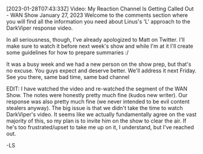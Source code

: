 [2023-01-28T07:43:33Z] Video: My Reaction Channel Is Getting Called Out - WAN Show January 27, 2023 
Welcome to the comments section where you will find all the information you need about Linus's 'L' approach to the DarkViper response video.

In all seriousness, though, I've already apologized to Matt on Twitter. I'll make sure to watch it before next week's show and while I'm at it I'll create some guidelines for how to prepare summaries :/

It was a busy week and we had a new person on the show prep, but that's no excuse. You guys expect and deserve better. We'll address it next Friday. See you there, same bad time, same bad channel 

EDIT: I have watched the video and re-watched the segment of the WAN Show. The notes were honestly pretty much fine (kudos new writer). Our response was also pretty much fine (we never intended to be evil content stealers anyway). The big issue is that we didn't take the time to watch DarkViper's video. It seems like we actually fundamentally agree on the vast majority of this, so my plan is to invite him on the show to clear the air. If he's too frustrated/upset to take me up on it, I understand, but I've reached out.

-LS

